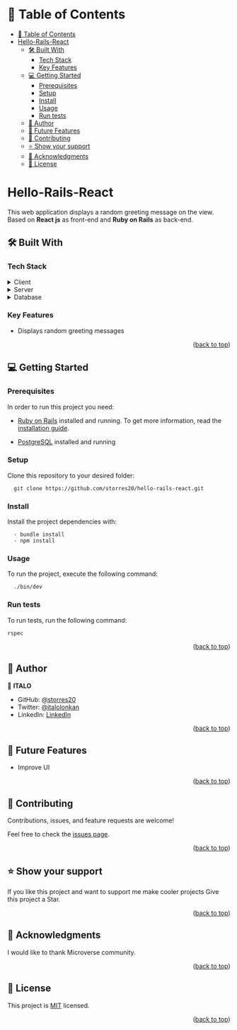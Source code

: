 <a name="readme-top"></a></a>

# 📗 Table of Contents

- [📗 Table of Contents](#-table-of-contents)
- [Hello-Rails-React ](#hello-rails-react-)
  - [🛠 Built With ](#-built-with-)
    - [Tech Stack ](#tech-stack-)
    - [Key Features ](#key-features-)
  - [💻 Getting Started ](#-getting-started-)
    - [Prerequisites](#prerequisites)
    - [Setup](#setup)
    - [Install](#install)
    - [Usage ](#usage-)
    - [Run tests](#run-tests)
  - [👥 Author ](#-author-)
  - [🔭 Future Features ](#-future-features-)
  - [🤝 Contributing ](#-contributing-)
  - [⭐️ Show your support ](#️-show-your-support-)
  - [🙏 Acknowledgments ](#-acknowledgments-)
  - [📝 License ](#-license-)

# Hello-Rails-React <a name="hello-rails-react"></a>
This web application displays a random greeting message on the view. Based on **React js** as front-end and **Ruby on Rails** as back-end.

## 🛠 Built With <a name="built-with"></a>

### Tech Stack <a name="tech-stack"></a>

<details>
  <summary>Client</summary>
  <ul> 
    <li><a href="https://github.com/microverseinc/linters-config/tree/master/ror">Linters</a></li>
    <li><a href="https://react.dev/">React.js</a></li>   
  </ul>
</details>
<details>
  <summary>Server</summary>
  <ul>
    <li><a href="https://rubyonrails.org/">ROR</a></li>
  </ul>
</details>

<details>
<summary>Database</summary>
  <ul>
    <li><a href="https://www.postgresql.org/">PostgreSQL</a></li>
  </ul>
</details>

<!-- Features -->

### Key Features <a name="key-features"></a>

- Displays random greeting messages

<p align="right">(<a href="#readme-top">back to top</a>)</p>

<!-- GETTING STARTED -->

## 💻 Getting Started <a name="getting-started"></a>

### Prerequisites

In order to run this project you need:

- [Ruby on Rails](https://rubyonrails.org/) installed and running. To get more information, read the [installation guide](https://guides.rubyonrails.org/).

- [PostgreSQL](https://www.postgresql.org/) installed and running

### Setup

Clone this repository to your desired folder:

```
  git clone https://github.com/storres20/hello-rails-react.git
```

### Install

Install the project dependencies with:

```
  - bundle install
  - npm install
```

### Usage <a name="usage"></a>

To run the project, execute the following command:

```
  ./bin/dev
```

### Run tests

To run tests, run the following command:

```
rspec
```

<p align="right">(<a href="#readme-top">back to top</a>)</p>

<!-- AUTHORS -->

## 👥 Author <a name="authors"></a>

👤 **ITALO**

- GitHub: [@storres20](https://github.com/storres20)
- Twitter: [@italolonkan](https://twitter.com/italolonkan)
- LinkedIn: [LinkedIn](https://linkedin.com/in/italo-lon-kan)

<p align="right">(<a href="#readme-top">back to top</a>)</p>

<!-- FUTURE FEATURES -->

## 🔭 Future Features <a name="future-features"></a>

- Improve UI

<p align="right">(<a href="#readme-top">back to top</a>)</p>

<!-- CONTRIBUTING -->

## 🤝 Contributing <a name="contributing"></a>

Contributions, issues, and feature requests are welcome!

Feel free to check the [issues page](../../issues/).

<p align="right">(<a href="#readme-top">back to top</a>)</p>

<!-- SUPPORT -->

## ⭐️ Show your support <a name="support"></a>

If you like this project and want to support me make cooler projects Give this project a Star.

<p align="right">(<a href="#readme-top">back to top</a>)</p>

<!-- ACKNOWLEDGEMENTS -->

## 🙏 Acknowledgments <a name="acknowledgements"></a>

I would like to thank Microverse community.

<p align="right">(<a href="#readme-top">back to top</a>)</p>

<!-- LICENSE -->

## 📝 License <a name="license"></a>

This project is [MIT](./LICENSE) licensed.

<p align="right">(<a href="#readme-top">back to top</a>)</p>